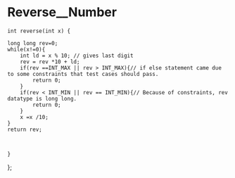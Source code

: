 # Reverse__Number
    int reverse(int x) {

    long long rev=0;
    while(x!=0){
        int ld = x % 10; // gives last digit
        rev = rev *10 + ld;
        if(rev ==INT_MAX || rev > INT_MAX){// if else statement came due to some constraints that test cases should pass.
            return 0;
        }  
        if(rev < INT_MIN || rev == INT_MIN){// Because of constraints, rev datatype is long long.
            return 0;
        }
        x =x /10;
    }
    return rev;


    
    }
};

